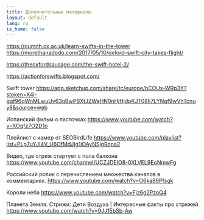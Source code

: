 ```yaml
---
title: Дополнительные материалы
layout: default
lang: ru
is_home: false
---
```



https://oumnh.ox.ac.uk/learn-swifts-in-the-tower
https://morethanadodo.com/2017/05/10/oxford-swift-city-takes-flight/


https://theoxfordsausage.com/the-swift-hotel-2/



https://actionforswifts.blogspot.com/


Swift tower 
https://app.sketchup.com/share/tc/europe/hCOUx-WRp3Y?stoken=X4l-gqf96qWnMLwuUv63qBwPBXtJZWeHN0nHjHjdpKJT08Ii7LYNqf9wVhTcnuy8&source=web


Испанский фильм о ласточках
https://www.youtube.com/watch?v=XOqfz7O2D1o

Плейлист с камер от SEOBirdLife
https://www.youtube.com/playlist?list=PLp7uYJI4V_U6OfMdJjg1iOAyNSjgRqna2


Видео, где стриж стартует с пола балкона
https://www.youtube.com/channel/UCZJDEIO8-0XLVEL9EoNmwFg


Российский ролик с перечислением множества каналов в комментариях.
https://www.youtube.com/watch?v=O6ka89Pfsgk


Короли неба
https://www.youtube.com/watch?v=Fjz6g2PzoQ4


Планета Земля.
Стрижи: Дети Воздуха | Интересные факты про стрижей
https://www.youtube.com/watch?v=9JJ15bSb-Aw


